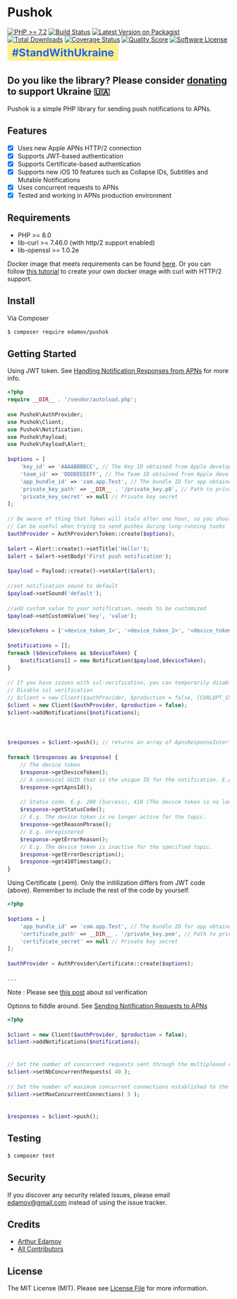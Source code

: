 # Pushok

[![PHP >= 7.2](https://img.shields.io/badge/php-%3E%3D%208.0-8892BF.svg?style=flat-square)](https://php.net/)
[![Build Status][ico-travis]][link-travis]
[![Latest Version on Packagist][ico-version]][link-packagist]
[![Total Downloads][ico-downloads]][link-downloads]
[![Coverage Status](https://coveralls.io/repos/github/edamov/pushok/badge.svg?branch=master)](https://coveralls.io/github/edamov/pushok?branch=master)
[![Quality Score][ico-code-quality]][link-code-quality]
[![Software License][ico-license]](LICENSE.md)
[![StandWithUkraine](https://raw.githubusercontent.com/vshymanskyy/StandWithUkraine/main/badges/StandWithUkraine.svg)](https://github.com/vshymanskyy/StandWithUkraine/blob/main/docs/README.md)

## Do you like the library? Please consider [donating](https://www.buymeacoffee.com/uasupport) to support Ukraine 🇺🇦

Pushok is a simple PHP library for sending push notifications to APNs. 

## Features

- [X] Uses new Apple APNs HTTP/2 connection
- [X] Supports JWT-based authentication
- [X] Supports Certificate-based authentication
- [X] Supports new iOS 10 features such as Collapse IDs, Subtitles and Mutable Notifications
- [X] Uses concurrent requests to APNs
- [X] Tested and working in APNs production environment

## Requirements

* PHP >= 8.0
* lib-curl >= 7.46.0 (with http/2 support enabled)
* lib-openssl >= 1.0.2e 

Docker image that meets requirements can be found [here](https://hub.docker.com/r/edamov/pushok-docker).
Or you can follow [this tutorial](https://nathanleclaire.com/blog/2016/08/11/curl-with-http2-support---a-minimal-alpine-based-docker-image/) to create your own docker image with curl with HTTP/2 support.

## Install

Via Composer

``` bash
$ composer require edamov/pushok
```

## Getting Started

Using JWT token. See [Handling Notification Responses from APNs](https://developer.apple.com/documentation/usernotifications/setting_up_a_remote_notification_server/handling_notification_responses_from_apns) for more info.
``` php
<?php
require __DIR__ . '/vendor/autoload.php';

use Pushok\AuthProvider;
use Pushok\Client;
use Pushok\Notification;
use Pushok\Payload;
use Pushok\Payload\Alert;

$options = [
    'key_id' => 'AAAABBBBCC', // The Key ID obtained from Apple developer account
    'team_id' => 'DDDDEEEEFF', // The Team ID obtained from Apple developer account
    'app_bundle_id' => 'com.app.Test', // The bundle ID for app obtained from Apple developer account
    'private_key_path' => __DIR__ . '/private_key.p8', // Path to private key
    'private_key_secret' => null // Private key secret
];

// Be aware of thing that Token will stale after one hour, so you should generate it again.
// Can be useful when trying to send pushes during long-running tasks
$authProvider = AuthProvider\Token::create($options);

$alert = Alert::create()->setTitle('Hello!');
$alert = $alert->setBody('First push notification');

$payload = Payload::create()->setAlert($alert);

//set notification sound to default
$payload->setSound('default');

//add custom value to your notification, needs to be customized
$payload->setCustomValue('key', 'value');

$deviceTokens = ['<device_token_1>', '<device_token_2>', '<device_token_3>'];

$notifications = [];
foreach ($deviceTokens as $deviceToken) {
    $notifications[] = new Notification($payload,$deviceToken);
}

// If you have issues with ssl-verification, you can temporarily disable it. Please see attached note.
// Disable ssl verification
// $client = new Client($authProvider, $production = false, [CURLOPT_SSL_VERIFYPEER=>false] );
$client = new Client($authProvider, $production = false);
$client->addNotifications($notifications);



$responses = $client->push(); // returns an array of ApnsResponseInterface (one Response per Notification)

foreach ($responses as $response) {
    // The device token
    $response->getDeviceToken();
    // A canonical UUID that is the unique ID for the notification. E.g. 123e4567-e89b-12d3-a456-4266554400a0
    $response->getApnsId();
    
    // Status code. E.g. 200 (Success), 410 (The device token is no longer active for the topic.)
    $response->getStatusCode();
    // E.g. The device token is no longer active for the topic.
    $response->getReasonPhrase();
    // E.g. Unregistered
    $response->getErrorReason();
    // E.g. The device token is inactive for the specified topic.
    $response->getErrorDescription();
    $response->get410Timestamp();
}
```

Using Certificate (.pem). Only the initilization differs from JWT code (above). Remember to include the rest of the code by yourself.

``` php
<?php

$options = [
    'app_bundle_id' => 'com.app.Test', // The bundle ID for app obtained from Apple developer account
    'certificate_path' => __DIR__ . '/private_key.pem', // Path to private key
    'certificate_secret' => null // Private key secret
];

$authProvider = AuthProvider\Certificate::create($options);

...

```
Note : Please see [this post](https://github.com/edamov/pushok/issues/124) about ssl verification

Options to fiddle around. See [Sending Notification Requests to APNs](https://developer.apple.com/documentation/usernotifications/setting_up_a_remote_notification_server/sending_notification_requests_to_apns)
``` php
<?php

$client = new Client($authProvider, $production = false);
$client->addNotifications($notifications);


// Set the number of concurrent requests sent through the multiplexed connections. Default : 20
$client->setNbConcurrentRequests( 40 );

// Set the number of maximum concurrent connections established to the APNS servers. Default : 1
$client->setMaxConcurrentConnections( 5 );


$responses = $client->push();

```

## Testing

``` bash
$ composer test
```

## Security

If you discover any security related issues, please email edamov@gmail.com instead of using the issue tracker.

## Credits

- [Arthur Edamov][link-author]
- [All Contributors][link-contributors]

## License

The MIT License (MIT). Please see [License File](LICENSE.md) for more information.

[ico-version]: https://img.shields.io/packagist/v/edamov/pushok.svg?style=flat-square
[ico-license]: https://img.shields.io/badge/license-MIT-brightgreen.svg?style=flat-square
[ico-travis]: https://img.shields.io/travis/edamov/pushok/master.svg?style=flat-square
[ico-scrutinizer]: https://img.shields.io/scrutinizer/coverage/g/edamov/pushok.svg?style=flat-square
[ico-code-quality]: https://img.shields.io/scrutinizer/g/edamov/pushok.svg?style=flat-square
[ico-downloads]: https://img.shields.io/packagist/dt/edamov/pushok.svg?style=flat-square

[link-packagist]: https://packagist.org/packages/edamov/pushok
[link-travis]: https://travis-ci.org/edamov/pushok
[link-scrutinizer]: https://scrutinizer-ci.com/g/edamov/pushok/code-structure
[link-code-quality]: https://scrutinizer-ci.com/g/edamov/pushok
[link-downloads]: https://packagist.org/packages/edamov/pushok
[link-author]: https://github.com/pushok
[link-contributors]: ../../contributors
